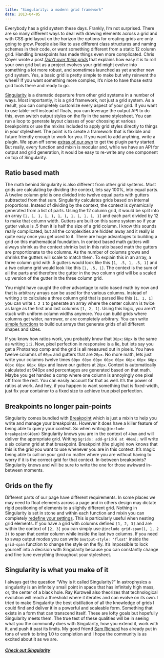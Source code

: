 ```yaml
---
title: "Singularity: a modern grid framework"
date: 2013-04-05
---
```


Everybody has a grid system these days. Frankly, I’m not surprised. There are so many different ways to deal with drawing elements across a grid and with CSS grid layout on the horizon the options for creating grids are only going to grow. People also like to use different class structures and naming schemes in their code, or want something different from a static 12 column grid. Handling breakpoints has made things even more complicated. Chris Coyer wrote a post [*Don’t over think grids*](http://css-tricks.com/dont-overthink-it-grids/) that explains how easy it is to roll your own grid but as a project evolves your grid might evolve into something a lot more robust, and sometimes launched as yet another new grid system. Yes, a basic grid is pretty simple to make but why reinvent the wheel? If you want something more complex, it’s nice to have those extra grid tools there and ready to go.

[Singularity](https://github.com/Team-Sass/Singularity) is a dramatic departure from other grid systems in a number of ways. Most importantly, it is a grid framework, not just a grid system. As a result, you can completely customize every aspect of your grid. If you want to use table-cell instead of floats, you can leverage the output API to do this, even switch output styles on the fly in the same stylesheet. You can run a loop to generate layout classes of your choosing at various breakpoints or use the mixins included to apply grid styles directly to things in your stylesheet. The point is to create a framework that is flexible and future friendly enough to work for you. If you want to add anything, write a plugin. We spun off some [extras of our own](https://github.com/Team-Sass/Singularity-extras) to get the plugin party started. But really, every function and mixin is modular and, while we have an API for output and grid generation, it would be easy to re-write any one component on top of Singularity.

## Ratio based math

The math behind Singularity is also different from other grid systems. Most grids are calculating by dividing the context, lets say 100%, into equal parts. A twelve column grid is one divided into twelve equal parts with gutters subtracted from that sum. Singularity calculates grids based on internal proportions. Instead of dividing by the context, the context is dynamically generated from a list of parts. Using the 12 column grid, it would be split into an array `[1, 1, 1, 1, 1, 1, 1, 1, 1, 1, 1, 1]` and each part divided by 12 to make that column width. Gutters are built on this same system so if your gutter value is .5 then it is half the size of a grid column. I know this sounds really complicated, but all the complexities are hidden away and it really is quite easy once you get used to it. There are huge advantages to building a grid on this mathematical foundation. In context based math gutters will always shrink as the context shrinks but in this ratio based math the gutters are proportionate to the columns. As the number of columns grows and shrinks the gutters will scale to match them. To explain this in an array, a three column grid with .5 gutters would look like this `[1, .5, 1, .5, 1]` and a two column grid would look like this `[1, .5, 1]`. The context is the sum of all the parts and therefore the gutter in the two column grid will be a scaled up version of the gutter in the three column grid.

You might have caught the other advantage to ratio based math by now and that is arbitrary arrays can be used for the various columns. Instead of writing `3` to calculate a three column grid that is parsed like this `[1, 1, 1]` you can write `1 2 1` to generate an array where the center column is twice as large as the first and last columns `[1, 2, 1]`. Using this logic, you aren’t stuck with uniform column widths anymore. You can build grids where columns get wider, narrower, or are completely arbitrary. You can write [simple functions](https://github.com/Team-Sass/Singularity-extras/tree/master/stylesheets/singularity-extras/generators) to build out arrays that generate grids of all different shapes and sizes.

If you know how ratios work, you probably know that `30px:60px` is the same as writing `1:2`. Now, pixel perfection in responsive is a lie, but lets say you get a Photoshop comp and the grid is all measured out in pixels. You have twelve columns of `60px` and gutters that are `20px`. No more math, lets just write your columns twelve times `60px 60px 60px 60px 60px 60px 60px 60px 60px 60px 60px 60px` and leave our gutters at `20px`. Context is automatically calculated at 940px and percentages are generated based on that math. Maybe you get handed a comp where one column is annoyingly one pixel off from the rest. You can easily account for that as well. It’s the power of ratios at work. And hey, if you happen to want something that is fixed-width, just fix your container to a fixed size to achieve true pixel perfection.

## Breakpoints no longer pain-points

Singularity comes bundled with [Breakpoint](http://breakpoint-sass.com/) which is just a mixin to help you write and manage your breakpoints. However it does have a killer feature of being able to query your context. So when writing `@include breakpoint(40em)` Singularity knows you are in the context of `40em` and will deliver the appropriate grid. Writing `$grids: add-grid(6 at 40em);` will write a six column grid at that breakpoint. Breakpoint (the plugin) now knows that this is the grid you want to use whenever you are in this context. It’s magic being able to call on your grid no matter where you are without having to worry if it is the correct grid for that context. In-between breakpoints? Singularity knows and will be sure to write the one for those awkward in-between moments.

## Grids on the fly

Different parts of our page have different requirements. In some places we may need to float elements across a page and in others design may dictate rigid positioning of elements to a slightly different grid. Nothing in Singularity is set in stone and within each function and mixin you can completely [redefine your settings](https://github.com/Team-Sass/Singularity/wiki/Spanning-The-Grid#context-overrides). This is particularly useful when nesting grid elements. If you have a grid with columns defined `[1, 2, 3]` and are within the context of `[2, 3]` you can simply use `@include grid-span(1, 1, 2 3)` to span that center column while inside the last two columns. If you need to swap output modes you can write `$output-style: 'float'` inside the `grid-span` function to change the style on the fly. It’s impossible to lock yourself into a decision with Singularity because you can constantly change and fine tune everything throughout your stylesheet.

## Singularity is what you make of it

I always get the question “Why is it called Singularity?” In astrophysics a singularity is an infinitely small point in space that has infinitely high mass, or, the center of a black hole. Ray Kurzweil also theorizes that technological evolution will reach a threshold where it iterates and can evolve on its own. I tried to make Singularity the best distillation of all the knowledge of grids I could find and deliver it in a powerful and scaleable form. Something that exists in a form that can transcend itself. These are lofty goals but hopefully Singularity meets them. The true test of these qualities will be in seeing what you the community does with Singularity, how you extend it, work with it, and push it past its limits. My good friend [Sam Richard](http://snugug.com/) has already put in tons of work to bring 1.0 to completion and I hope the community is as excited about it as we are.

##### [Check out Singularity](https://github.com/Team-Sass/Singularity)